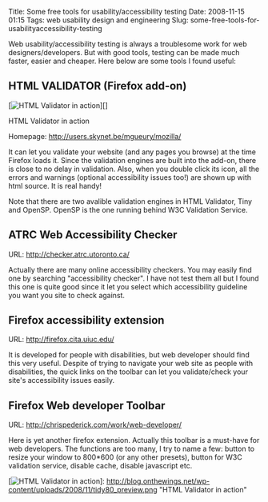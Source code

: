 Title: Some free tools for usability/accessibility testing
Date: 2008-11-15 01:15
Tags: web usability design and engineering
Slug: some-free-tools-for-usabilityaccessibility-testing

Web usability/accessibility testing is always a troublesome work for web
designers/developers. But with good tools, testing can be made much
faster, easier and cheaper. Here below are some tools I found useful:

HTML VALIDATOR (Firefox add-on)
-------------------------------

<div class="imageframe alignleft" style="width: 200px;">

[![HTML Validator in action][]][]
</p>
<div class="imagecaption">

HTML Validator in action

</div>

</div>

Homepage: <http://users.skynet.be/mgueury/mozilla/>

It can let you validate your website (and any pages you browse) at the
time Firefox loads it. Since the validation engines are built into the
add-on, there is close to no delay in validation. Also, when you double
click its icon, all the errors and warnings (optional accessibility
issues too!) are shown up with html source. It is real handy!

Note that there are two avalible validation engines in HTML Validator,
Tiny and OpenSP. OpenSP is the one running behind W3C Validation
Service.

ATRC Web Accessibility Checker
------------------------------

URL: <http://checker.atrc.utoronto.ca/>

Actually there are many online accessibility checkers. You may easily
find one by searching "accessibility checker". I have not test them all
but I found this one is quite good since it let you select which
accessibility guideline you want you site to check against.

Firefox accessibility extension
-------------------------------

URL: <http://firefox.cita.uiuc.edu/>

It is developed for people with disabilities, but web developer should
find this very useful. Despite of trying to navigate your web site as
people with disabilities, the quick links on the toolbar can let you
validate/check your site's accessibility issues easily.

Firefox Web developer Toolbar
-----------------------------

URL: <http://chrispederick.com/work/web-developer/>

Here is yet another firefox extension. Actually this toolbar is a
must-have for web developers. The functions are too many, I try to name
a few: button to resize your window to 800\*600 (or any other presets),
button for W3C validation service, disable cache, disable javascript
etc.

  [HTML Validator in action]: http://blog.onthewings.net/wp-content/uploads/2008/11/tidy80_preview.thumbnail.png
  [![HTML Validator in action][]]: http://blog.onthewings.net/wp-content/uploads/2008/11/tidy80_preview.png
    "HTML Validator in action"
